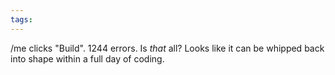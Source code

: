 ```yaml
---
tags: 
---
```


/me clicks "Build". 1244 errors. Is *that* all? Looks like it can be whipped back into shape within a full day of coding.
